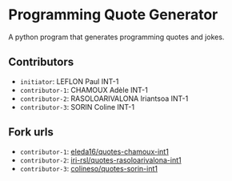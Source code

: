 # Programming Quote Generator

A python program that generates programming quotes and jokes.

## Contributors
- `initiator`: LEFLON Paul INT-1
- `contributor-1`: CHAMOUX Adèle INT-1
- `contributor-2`: RASOLOARIVALONA Iriantsoa INT-1
- `contributor-3`: SORIN Coline INT-1 

## Fork urls
- `contributor-1`: [eleda16/quotes-chamoux-int1](https://github.com/eleda16/quotes-chamoux-int1)
- `contributor-2`: [iri-rsl/quotes-rasoloarivalona-int1](https://github.com/iri-rsl/quotes-rasoloarivalona-int1)
- `contributor-3`: [colineso/quotes-sorin-int1](https://github.com/colineso/quotes-sorin-int1)
